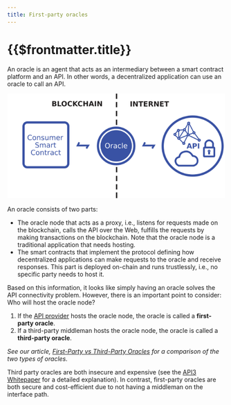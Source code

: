 ```yaml
---
title: First-party oracles
---
```


# {{$frontmatter.title}}

<TOC class="table-of-contents" :include-level="[2,3]" />

An oracle is an agent that acts as an intermediary between a smart contract
platform and an API. In other words, a decentralized application can use an
oracle to call an API.

<p align="center">
  <img src="../assets/images/oracle.png" />
</p>

An oracle consists of two parts:

- The oracle node that acts as a proxy, i.e., listens for requests made on the
  blockchain, calls the API over the Web, fulfills the requests by making
  transactions on the blockchain. Note that the oracle node is a traditional
  application that needs hosting.
- The smart contracts that implement the protocol defining how decentralized
  applications can make requests to the oracle and receive responses. This part
  is deployed on-chain and runs trustlessly, i.e., no specific party needs to
  host it.

Based on this information, it looks like simply having an oracle solves the API
connectivity problem. However, there is an important point to consider: Who will
host the oracle node?

1. If the [API provider](./apis.md#api-provider) hosts the oracle node, the
   oracle is called a **first-party oracle**.
2. If a third-party middleman hosts the oracle node, the oracle is called a
   **third-party oracle**.

_See our article,
[First-Party vs Third-Party Oracles](https://medium.com/api3/first-party-vs-third-party-oracles-90356e3cffe5)
for a comparison of the two types of oracles._

Third party oracles are both insecure and expensive (see the
[API3 Whitepaper](https://github.com/api3dao/api3-whitepaper/blob/master/api3-whitepaper.pdf)
for a detailed explanation). In contrast, first-party oracles are both secure
and cost-efficient due to not having a middleman on the interface path.
